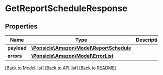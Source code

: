# GetReportScheduleResponse

## Properties
Name | Type | Description | Notes
------------ | ------------- | ------------- | -------------
**payload** | [**\Popsicle\Amazon\Model\ReportSchedule**](ReportSchedule.md) |  | [optional] 
**errors** | [**\Popsicle\Amazon\Model\ErrorList**](ErrorList.md) |  | [optional] 

[[Back to Model list]](../../README.md#documentation-for-models) [[Back to API list]](../../README.md#documentation-for-api-endpoints) [[Back to README]](../../README.md)

